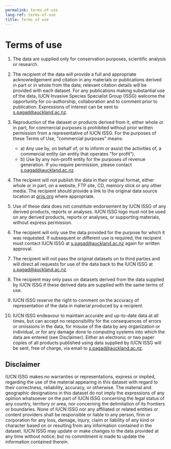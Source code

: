 ```yaml
---
permalink: terms-of-use
lang-ref: terms-of-use
title: Terms of use
---
```


# Terms of use

1. The data are supplied only for conservation purposes, scientific analysis or research.

2. The recipient of the data will provide a full and appropriate acknowledgement and citation in any materials or publications derived in part or in whole from the data; relevant citation details will be provided with each dataset. For any publications making substantial use of the data, IUCN Invasive Species Specialist Group (ISSG) welcome the opportunity for co-authorship, collaboration and to comment prior to publication. Expressions of interest can be sent to [s.pagad@auckland.ac.nz](mailto:s.pagad@auckland.ac.nz).

3. Reproduction of the dataset or products derived from it, either whole or in part, for commercial purposes is prohibited without prior written permission from a representative of IUCN ISSG. For the purposes of these Terms of Use, "commercial purposes" means:
   - a) Any use by, on behalf of, or to inform or assist the activities of, a commercial entity (an entity that operates "for profit").
   - b) Use by any non-profit entity for the purposes of revenue generation.
   If you require permission, please contact [s.pagad@auckland.ac.nz](mailto:s.pagad@auckland.ac.nz).

4. The recipient will not publish the data in their original format, either whole or in part, on a website, FTP site, CD, memory stick or any other media. The recipient should provide a link to the original data source location at [griis.org](https://web.archive.org/web/20241004233351/https://griis.org/) where appropriate.

5. Use of these data does not constitute endorsement by IUCN ISSG of any derived products, reports or analyses. IUCN ISSG logo must not be used on any derived products, reports or analyses, or supporting materials, without express permission.

6. The recipient will only use the data provided for the purpose for which it was requested. If subsequent or different use is required, the recipient must contact IUCN ISSG at [s.pagad@auckland.ac.nz](mailto:s.pagad@auckland.ac.nz) again for written approval.

7. The recipient will not pass the original datasets on to third parties and will direct all requests for use of the data back to the IUCN ISSG at [s.pagad@auckland.ac.nz](mailto:s.pagad@auckland.ac.nz).

8. The recipient may only pass on datasets derived from the data supplied by IUCN ISSG if these derived data are supplied with the same terms of use.

9. IUCN ISSG reserve the right to comment on the accuracy of representation of the data in material produced by a recipient.

10. IUCN ISSG endeavour to maintain accurate and up-to-date data at all times, but can accept no responsibility for the consequences of errors or omissions in the data, for misuse of the data by any organization or individual, or for any damage done to computing systems into which the data are entered (see Disclaimer). Either an electronic or two paper copies of all products published using data supplied by IUCN ISSG will be sent, free of charge, via email to [s.pagad@auckland.ac.nz](mailto:s.pagad@auckland.ac.nz).

## Disclaimer

IUCN ISSG makes no warranties or representations, express or implied, regarding the use of the material appearing in this dataset with regard to their correctness, reliability, accuracy, or otherwise. The material and geographic designations in this dataset do not imply the expressions of any opinion whatsoever on the part of IUCN ISSG concerning the legal status of any country, territory or area, nor concerning the delimitation of its frontiers or boundaries. None of IUCN ISSG nor any affiliated or related entities or content providers shall be responsible or liable to any person, firm or corporation for any loss, damage, injury, claim or liability of any kind or character based on or resulting from any information contained in the dataset. IUCN ISSG may update or make changes to the data provided at any time without notice; but no commitment is made to update the information contained therein.